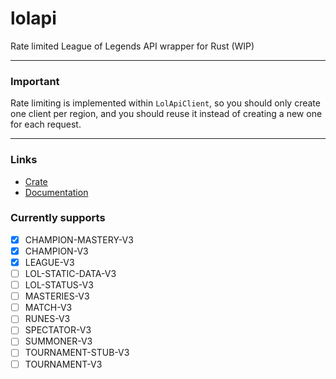 # lolapi
Rate limited League of Legends API wrapper for Rust (WIP)

---

### Important

Rate limiting is implemented within `LolApiClient`, so you should only create one client per region, and you should reuse it instead of creating a new one for each request.

---

### Links

* [Crate](https://crates.io/crates/lolapi)
* [Documentation](https://docs.rs/lolapi)

### Currently supports

- [x] CHAMPION-MASTERY-V3
- [x] CHAMPION-V3
- [x] LEAGUE-V3
- [ ] LOL-STATIC-DATA-V3
- [ ] LOL-STATUS-V3
- [ ] MASTERIES-V3
- [ ] MATCH-V3
- [ ] RUNES-V3
- [ ] SPECTATOR-V3
- [ ] SUMMONER-V3
- [ ] TOURNAMENT-STUB-V3
- [ ] TOURNAMENT-V3
